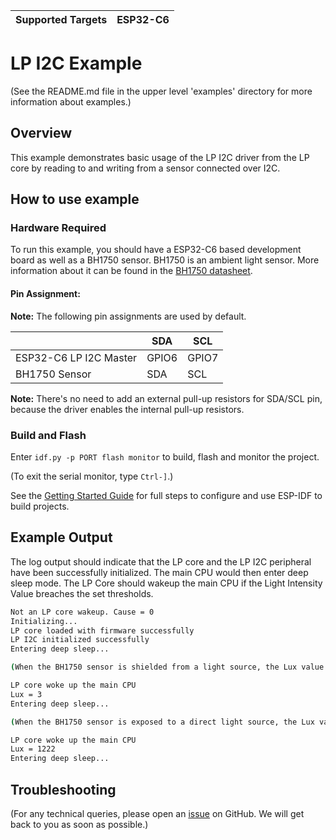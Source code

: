 | Supported Targets | ESP32-C6 |
| ----------------- | -------- |

# LP I2C Example

(See the README.md file in the upper level 'examples' directory for more information about examples.)

## Overview

This example demonstrates basic usage of the LP I2C driver from the LP core by reading to and writing from a sensor connected over I2C.

## How to use example

### Hardware Required

To run this example, you should have a ESP32-C6 based development board as well as a BH1750 sensor. BH1750 is an ambient light sensor. More information about it can be found in the [BH1750 datasheet](https://www.mouser.com/datasheet/2/348/bh1750fvi-e-186247.pdf).

#### Pin Assignment:

**Note:** The following pin assignments are used by default.

|                         | SDA   | SCL   |
| ----------------------- | ------| ------|
| ESP32-C6 LP I2C Master  | GPIO6 | GPIO7 |
| BH1750 Sensor           | SDA   | SCL   |

**Note:** There's no need to add an external pull-up resistors for SDA/SCL pin, because the driver enables the internal pull-up resistors.

### Build and Flash

Enter `idf.py -p PORT flash monitor` to build, flash and monitor the project.

(To exit the serial monitor, type ``Ctrl-]``.)

See the [Getting Started Guide](https://docs.espressif.com/projects/esp-idf/en/latest/get-started/index.html) for full steps to configure and use ESP-IDF to build projects.

## Example Output

The log output should indicate that the LP core and the LP I2C peripheral have been successfully initialized. The main CPU would then enter deep sleep mode. The LP Core should wakeup the main CPU if the Light Intensity Value breaches the set thresholds.

```bash
Not an LP core wakeup. Cause = 0
Initializing...
LP core loaded with firmware successfully
LP I2C initialized successfully
Entering deep sleep...

(When the BH1750 sensor is shielded from a light source, the Lux value should be smaller and the LP core should wakeup the main CPU)

LP core woke up the main CPU
Lux = 3
Entering deep sleep...

(When the BH1750 sensor is exposed to a direct light source, the Lux value should be larger and the LP core should wakup the main CPU)

LP core woke up the main CPU
Lux = 1222
Entering deep sleep...
```

## Troubleshooting

(For any technical queries, please open an [issue](https://github.com/espressif/esp-idf/issues) on GitHub. We will get back to you as soon as possible.)
